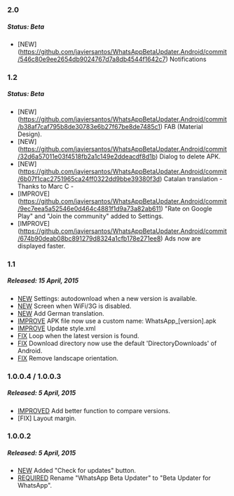 ### 2.0
##### Status: Beta
* [NEW] (https://github.com/javiersantos/WhatsAppBetaUpdater.Android/commit/546c80e9ee2654db9024767d7a8db4544f1642c7) Notifications

### 1.2
##### Status: Beta
* [NEW] (https://github.com/javiersantos/WhatsAppBetaUpdater.Android/commit/b38af7caf795b8de30783e6b27f67be8de7485c1) FAB (Material Design).
* [NEW] (https://github.com/javiersantos/WhatsAppBetaUpdater.Android/commit/32d6a57011e03f4518fb2a1c149e2ddeacdf8d1b) Dialog to delete APK.
* [NEW] (https://github.com/javiersantos/WhatsAppBetaUpdater.Android/commit/6b07f1cac2751965ca24ff0322dd9bbe39380f3d) Catalan translation - Thanks to Marc C -
* [IMPROVE] (https://github.com/javiersantos/WhatsAppBetaUpdater.Android/commit/9ec7eea5a52546e0d464c4881f1d9a73a82ab611) "Rate on Google Play" and "Join the community" added to Settings.
* [IMPROVE] (https://github.com/javiersantos/WhatsAppBetaUpdater.Android/commit/674b90deab08bc891279d8324a1cfb178e271ee8) Ads now are displayed faster.

### 1.1
##### Released: 15 April, 2015
* [NEW](https://github.com/javiersantos/WhatsAppBetaUpdater.Android/commit/847ad397ec3df6dd3998c8ac81c1e6f82ce26a5c) Settings: autodownload when a new version is available.
* [NEW](https://github.com/javiersantos/WhatsAppBetaUpdater.Android/commit/36bac4a3e4fa4f06475efef312d80d68ffffdf0e) Screen when WiFi/3G is disabled.
* [NEW](https://github.com/javiersantos/WhatsAppBetaUpdater.Android/commit/57991a01564635fe9e55f83ee113655a68584f4c) Add German translation.
* [IMPROVE](https://github.com/javiersantos/WhatsAppBetaUpdater.Android/commit/1d5f47f15c351fb980f0b430e70e3d466da21827) APK file now use a custom name: WhatsApp_[version].apk
* [IMPROVE](https://github.com/javiersantos/WhatsAppBetaUpdater.Android/commit/c9d6d56223c7619d631859007ec1912296f8edc3) Update style.xml
* [FIX](https://github.com/javiersantos/WhatsAppBetaUpdater.Android/commit/7093f19393e21741534946652bbb63b6ee455db7) Loop when the latest version is found.
* [FIX](https://github.com/javiersantos/WhatsAppBetaUpdater.Android/commit/1d5f47f15c351fb980f0b430e70e3d466da21827) Download directory now use the default 'DirectoryDownloads' of Android.
* [FIX](https://github.com/javiersantos/WhatsAppBetaUpdater.Android/commit/847ad397ec3df6dd3998c8ac81c1e6f82ce26a5c) Remove landscape orientation.

### 1.0.0.4 / 1.0.0.3
##### Released: 5 April, 2015
* [IMPROVED](https://github.com/javiersantos/WhatsAppBetaUpdater.Android/commit/de875c2325b9e6761ab0be01f1b72d73dc86b999) Add better function to compare versions.
* [FIX] Layout margin.

### 1.0.0.2
##### Released: 5 April, 2015
* [NEW](https://github.com/javiersantos/WhatsAppBetaUpdater.Android/commit/bd7139c7665a6e6e2aa6b8a12efc61dc51c692d3) Added "Check for updates" button.
* [REQUIRED](https://github.com/javiersantos/WhatsAppBetaUpdater.Android/commit/c361d33c15d7425ce79d5cd84cf1c3b63f63da24) Rename "WhatsApp Beta Updater" to "Beta Updater for WhatsApp".

